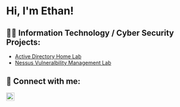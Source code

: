 <h1>Hi, I'm Ethan! </h1>

<h2>👨‍💻 Information Technology / Cyber Security Projects:</h2>

  - [Active Directory Home Lab](https://github.com/her-e/ActiveDirectory-Lab)
  - [Nessus Vulneralbility Management Lab](https://github.com/her-e/VulnerabilityManagement-Nessus-Lab)



<h2> 🤳 Connect with me:</h2>


[<img align="left" alt="EthanHer | LinkedIn" width="22px" src="https://cdn.jsdelivr.net/npm/simple-icons@v3/icons/linkedin.svg" />][linkedin]



[linkedin]: https://linkedin.com/in/ethan-her-b8a3a61aa

